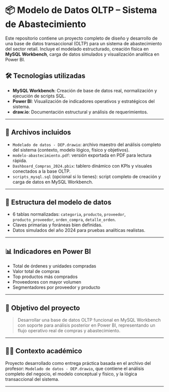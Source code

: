 # 📦 Modelo de Datos OLTP – Sistema de Abastecimiento

Este repositorio contiene un proyecto completo de diseño y desarrollo de una base de datos transaccional (OLTP) para un sistema de abastecimiento del sector retail. Incluye el modelado estructurado, creación física en **MySQL Workbench**, carga de datos simulados y visualización analítica en Power BI.

## 🛠️ Tecnologías utilizadas

- **MySQL Workbench**: Creación de base de datos real, normalización y ejecución de scripts SQL.
- **Power BI**: Visualización de indicadores operativos y estratégicos del sistema.
- **draw.io**: Documentación estructural y análisis de requerimientos.

---

## 📄 Archivos incluidos

- `Modelado de datos - DEP.drawio`: archivo maestro del análisis completo del sistema (contexto, modelo lógico, físico y objetivos).
- `modelo-abastecimiento.pdf`: versión exportada en PDF para lectura rápida.
- `Dashboard_Compras_2024.pbix`: tablero dinámico con KPIs y visuales conectados a la base OLTP.
- `scripts_mysql.sql` (opcional si lo tienes): script completo de creación y carga de datos en MySQL Workbench.

---

## 🧩 Estructura del modelo de datos

- 6 tablas normalizadas: `categoria`, `producto`, `proveedor`, `producto_proveedor`, `orden_compra`, `detalle_orden`.
- Claves primarias y foráneas bien definidas.
- Datos simulados del año 2024 para pruebas analíticas realistas.

---

## 📊 Indicadores en Power BI

- Total de órdenes y unidades compradas
- Valor total de compras
- Top productos más comprados
- Proveedores con mayor volumen
- Segmentadores por proveedor y producto

---

## 🎯 Objetivo del proyecto

> Desarrollar una base de datos OLTP funcional en MySQL Workbench con soporte para análisis posterior en Power BI, representando un flujo operativo real de compras y abastecimiento.

---

## 👨‍🏫 Contexto académico

Proyecto desarrollado como entrega práctica basada en el archivo del profesor: `Modelado de datos - DEP.drawio`, que contiene el análisis completo del negocio, el modelo conceptual y físico, y la lógica transaccional del sistema.

---
